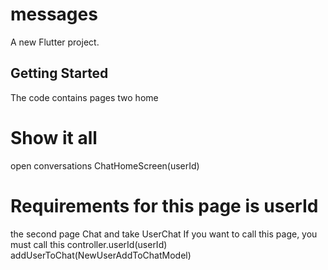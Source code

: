 # messages

A new Flutter project.

## Getting Started

The code contains pages two  home
# Show it all
open conversations
ChatHomeScreen(userId)
# Requirements for this page is userId
the second page
Chat
and take UserChat
If you want to call this page, you must call this
controller.userId(userId)
addUserToChat(NewUserAddToChatModel)